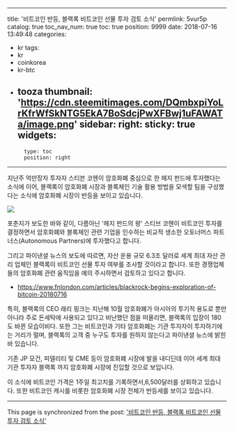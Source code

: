 
---
title: '비트코인 반등, 블랙록 비트코인 선물 투자 검토 소식'
permlink: 5vur5p
catalog: true
toc_nav_num: true
toc: true
position: 9999
date: 2018-07-16 13:49:48
categories:
- kr
tags:
- kr
- coinkorea
- kr-btc
- tooza
thumbnail: 'https://cdn.steemitimages.com/DQmbxpiYoLrKfrWfSkNTG5EkA7BoSdcjPwXFBwj1uFAWATa/image.png'
sidebar:
    right:
        sticky: true
widgets:
    -
        type: toc
        position: right
---


지난주 억만장자 투자자 스티븐 코헨이 암호화폐  중심으로 한 헤지 펀드에 투자했다는 소식에 이어, 블랙록이 암호화폐 시장과 블록체인 기술 활용 방법을 모색할 팀을 구성했다는 소식에 암호화폐 시장이 반등을 보이고 있습니다.

![](https://cdn.steemitimages.com/DQmbxpiYoLrKfrWfSkNTG5EkA7BoSdcjPwXFBwj1uFAWATa/image.png)

포춘지가 보도한 바와 같이, 다름아닌 '헤지 펀드의 왕' 스티브 코헨이 비트코인 투자를 결정하면서 암호화폐와 블록체인 관련 기업을 인수하는 비교적 생소한 오토너머스 파트너스(Autonomous Partners)에 투자했다고 합니다. 

그리고 파이낸셜 뉴스의 보도에 따르면, 자산 운용 규모 6.3조 달러로 세계 최대 자산 관리 업체인 블랙록이 비트코인 선물 투자 여부를 조사할 것이라고 합니다. 또한 경쟁업체들의 암호화폐 관련 움직임을 예의 주시하면서 검토하고 있다고 합니다. 
- https://www.fnlondon.com/articles/blackrock-begins-exploration-of-bitcoin-20180716

특히, 블랙록의 CEO  래리 핑크는 지난해 10월 암호화폐가 아시아의 투기적 용도로 뿐만 아니라 주로 돈세탁에 사용되고 있다고 비난했던 점을 떠올리면, 블랙록의 입장이 180도 바뀐 모습이비다. 또한 그는 비트코인과 기타 암호화폐는 기관 투자자이 투자하기에는 거리가 멀며, 블랙록의 고객 중 누구도 투자를 원하지 않는다고 파이낸셜 뉴스에 밝힌 바 있습니다. 

기존 JP 모건, 피델리티 및 CME 등이 암호화폐 시장에 발을 내디딘데 이어 세계 최대 기관 투자자 블랙록 까지 암호화폐 시장에 진입할 것으로 보입니다.

이 소식에 비트코인 가격은 1주일 최고치를 기록하면서,6,500달러를 상회하고 있습니다.  또한 비트코인 캐시를 비롯한 암호화폐 시장 전체가 반등세를 보이고 있습니다.

- - -

This page is synchronized from the post: ['비트코인 반등, 블랙록 비트코인 선물 투자 검토 소식'](https://steemit.com/@pius.pius/5vur5p)
